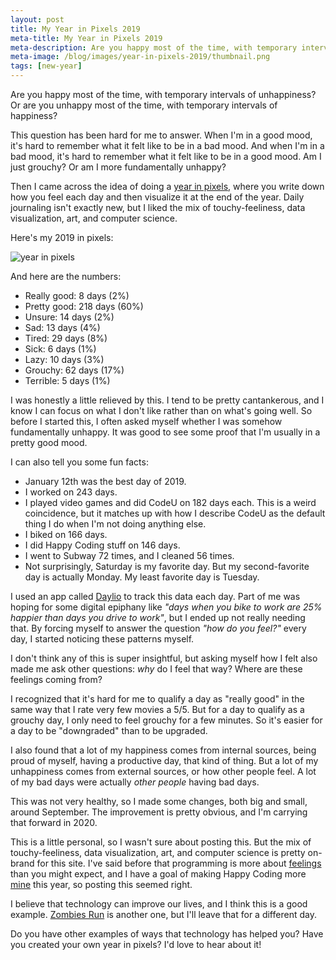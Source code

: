 ```yaml
---
layout: post
title: My Year in Pixels 2019
meta-title: My Year in Pixels 2019
meta-description: Are you happy most of the time, with temporary intervals of unhappiness? Or are you unhappy most of the time, with temporary intervals of happiness?
meta-image: /blog/images/year-in-pixels-2019/thumbnail.png
tags: [new-year]
---
```


Are you happy most of the time, with temporary intervals of unhappiness? Or are you unhappy most of the time, with temporary intervals of happiness?

This question has been hard for me to answer. When I'm in a good mood, it's hard to remember what it felt like to be in a bad mood. And when I'm in a bad mood, it's hard to remember what it felt like to be in a good mood. Am I just grouchy? Or am I more fundamentally unhappy?

Then I came across the idea of doing a [year in pixels](https://www.google.com/search?q=year+in+pixels&tbm=isch), where you write down how you feel each day and then visualize it at the end of the year. Daily journaling isn't exactly new, but I liked the mix of touchy-feeliness, data visualization, art, and computer science.

Here's my 2019 in pixels:

![year in pixels](/blog/images/year-in-pixels-2019/year-in-pixels-2019.png)

And here are the numbers:

- Really good: 8 days (2%)
- Pretty good: 218 days (60%)
- Unsure: 14 days (2%)
- Sad: 13 days (4%)
- Tired: 29 days (8%)
- Sick: 6 days (1%)
- Lazy: 10 days (3%)
- Grouchy: 62 days (17%)
- Terrible: 5 days (1%)

I was honestly a little relieved by this. I tend to be pretty cantankerous, and I know I can focus on what I don't like rather than on what's going well. So before I started this, I often asked myself whether I was somehow fundamentally unhappy. It was good to see some proof that I'm usually in a pretty good mood.

I can also tell you some fun facts:

- January 12th was the best day of 2019.
- I worked on 243 days.
- I played video games and did CodeU on 182 days each. This is a weird coincidence, but it matches up with how I describe CodeU as the default thing I do when I'm not doing anything else.
- I biked on 166 days.
- I did Happy Coding stuff on 146 days.
- I went to Subway 72 times, and I cleaned 56 times.
- Not surprisingly, Saturday is my favorite day. But my second-favorite day is actually Monday. My least favorite day is Tuesday.

I used an app called [Daylio](http://daylio.webflow.io/) to track this data each day. Part of me was hoping for some digital epiphany like *"days when you bike to work are 25% happier than days you drive to work"*, but I ended up not really needing that. By forcing myself to answer the question *"how do you feel?"* every day, I started noticing these patterns myself.

I don't think any of this is super insightful, but asking myself how I felt also made me ask other questions: *why* do I feel that way? Where are these feelings coming from?

I recognized that it's hard for me to qualify a day as "really good" in the same way that I rate very few movies a 5/5. But for a day to qualify as a grouchy day, I only need to feel grouchy for a few minutes. So it's easier for a day to be "downgraded" than to be upgraded.

I also found that a lot of my happiness comes from internal sources, being proud of myself, having a productive day, that kind of thing. But a lot of my unhappiness comes from external sources, or how other people feel. A lot of my bad days were actually *other people* having bad days.

This was not very healthy, so I made some changes, both big and small, around September. The improvement is pretty obvious, and I'm carrying that forward in 2020.

This is a little personal, so I wasn't sure about posting this. But the mix of touchy-feeliness, data visualization, art, and computer science is pretty on-brand for this site. I've said before that programming is more about [feelings](/blog/subjective-side-of-code) than you might expect, and I have a goal of making Happy Coding more [mine](/blog/what-is-happy-coding) this year, so posting this seemed right.

I believe that technology can improve our lives, and I think this is a good example. [Zombies Run](https://zombiesrungame.com/) is another one, but I'll leave that for a different day.

Do you have other examples of ways that technology has helped you? Have you created your own year in pixels? I'd love to hear about it!